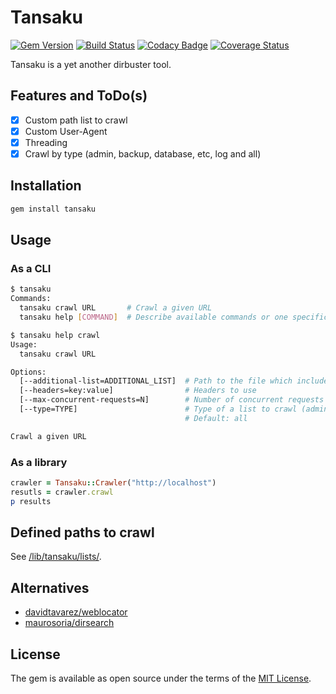 # Tansaku

[![Gem Version](https://badge.fury.io/rb/tansaku.svg)](https://badge.fury.io/rb/tansaku)
[![Build Status](https://travis-ci.com/ninoseki/tansaku.svg?branch=master)](https://travis-ci.com/ninoseki/tansaku)
[![Codacy Badge](https://api.codacy.com/project/badge/Grade/b8c176423480493182a6d52e56f6fd35)](https://www.codacy.com/app/ninoseki/tansaku)
[![Coverage Status](https://coveralls.io/repos/github/ninoseki/tansaku/badge.svg?branch=master)](https://coveralls.io/github/ninoseki/tansaku?branch=master)

Tansaku is a yet another dirbuster tool.

## Features and ToDo(s)

- [x] Custom path list to crawl
- [x] Custom User-Agent
- [x] Threading
- [x] Crawl by type (admin, backup, database, etc, log and all)

## Installation

```bash
gem install tansaku
```

## Usage

### As a CLI

```sh
$ tansaku
Commands:
  tansaku crawl URL       # Crawl a given URL
  tansaku help [COMMAND]  # Describe available commands or one specific command

$ tansaku help crawl
Usage:
  tansaku crawl URL

Options:
  [--additional-list=ADDITIONAL_LIST]  # Path to the file which includes additional paths to crawl
  [--headers=key:value]                # Headers to use
  [--max-concurrent-requests=N]        # Number of concurrent requests to use
  [--type=TYPE]                        # Type of a list to crawl (admin, backup, database, etc, log or all)
                                       # Default: all

Crawl a given URL
```

### As a library

```ruby
crawler = Tansaku::Crawler("http://localhost")
resutls = crawler.crawl
p results
```

## Defined paths to crawl

See [/lib/tansaku/lists/](https://github.com/ninoseki/tansaku/blob/master/lib/tansaku/lists/).

## Alternatives

- [davidtavarez/weblocator](https://github.com/davidtavarez/weblocator)
- [maurosoria/dirsearch](https://github.com/maurosoria/dirsearch)

## License

The gem is available as open source under the terms of the [MIT License](https://opensource.org/licenses/MIT).
